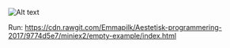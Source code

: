 ![Alt text](/Screenshot.png?raw=true)


Run: https://cdn.rawgit.com/Emmapilk/Aestetisk-programmering-2017/9774d5e7/miniex2/empty-example/index.html
